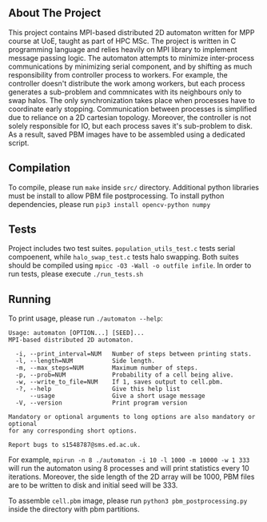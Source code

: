 ## About The Project
This project contains MPI-based distributed 2D automaton written for MPP course at UoE, taught as part of HPC MSc. The project is written in C programming language and relies heavily on MPI library to implement message passing logic. The automaton attempts to minimize inter-process communications by minimizing serial component, and by shifting as much responsibility from controller process to workers. For example, the controller doesn't distribute the work among workers, but each process generates a sub-problem and commnicates with its neighbours only to swap halos. The only synchronization takes place when processes have to coordinate early stopping. Communication between processes is simplified due to reliance on a 2D cartesian topology. Moreover, the controller is not solely responsible for IO, but each process saves it's sub-problem to disk. As a result, saved PBM images have to be assembled using a dedicated script.
## Compilation
To compile, please run `make` inside `src/` directory. Additional python libraries must be install to allow PBM file postprocessing. To install python dependencies, please run `pip3 install opencv-python numpy`
## Tests
Project includes two test suites. `population_utils_test.c` tests serial compoenent, while `halo_swap_test.c` tests halo swapping. Both suites should be compiled using `mpicc -O3 -Wall -o outfile infile`. In order to run tests, please execute `./run_tests.sh`

## Running
To print usage, please run `./automaton --help`:

```
Usage: automaton [OPTION...] [SEED]...
MPI-based distributed 2D automaton.

  -i, --print_interval=NUM   Number of steps between printing stats.
  -l, --length=NUM           Side length.
  -m, --max_steps=NUM        Maximum number of steps.
  -p, --prob=NUM             Probability of a cell being alive.
  -w, --write_to_file=NUM    If 1, saves output to cell.pbm.
  -?, --help                 Give this help list
      --usage                Give a short usage message
  -V, --version              Print program version

Mandatory or optional arguments to long options are also mandatory or optional
for any corresponding short options.

Report bugs to s1548787@sms.ed.ac.uk.
```

For example, `mpirun -n 8 ./automaton -i 10 -l 1000 -m 10000 -w 1 333` will run the automaton using 8 processes and will print statistics every 10 iterations. Moreover, the side length of the 2D array will be 1000, PBM files are to be written to disk and initial seed will be 333.

To assemble `cell.pbm` image, please run `python3 pbm_postprocessing.py` inside the directory with pbm partitions.
